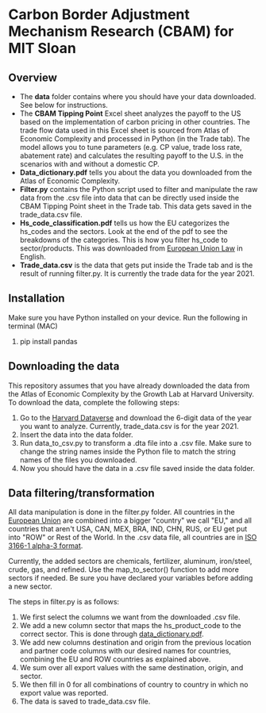 # Carbon Border Adjustment Mechanism Research (CBAM) for MIT Sloan

## Overview
- The **data** folder contains where you should have your data downloaded. See below for instructions.
- The **CBAM Tipping Point** Excel sheet analyzes the payoff to the US based on the implementation of carbon pricing in other countries. The trade flow data used in this Excel sheet is sourced from Atlas of Economic Complexity and processed in Python (in the Trade tab). The model allows you to tune parameters (e.g. CP value, trade loss rate, abatement rate) and calculates the resulting payoff to the U.S. in the scenarios with and without a domestic CP.
- **Data_dictionary.pdf** tells you about the data you downloaded from the Atlas of Economic Complexity.
- **Filter.py** contains the Python script used to filter and manipulate the raw data from the .csv file into data that can be directly used inside the CBAM Tipping Point sheet in the Trade tab. This data gets saved in the trade_data.csv file.
- **Hs_code_classification.pdf** tells us how the EU categorizes the hs_codes and the sectors. Look at the end of the pdf to see the breakdowns of the categories. This is how you filter hs_code to sector/products. This was downloaded from [European Union Law](https://eur-lex.europa.eu/legal-content/EN/TXT/?uri=CELEX%3A32023R0956) in English.
- **Trade_data.csv** is the data that gets put inside the Trade tab and is the result of running filter.py. It is currently the trade data for the year 2021.

## Installation

Make sure you have Python installed on your device. Run the following in terminal (MAC)

1) pip install pandas

## Downloading the data

This repository assumes that you have already downloaded the data from the Atlas of Economic Complexity by the Growth Lab at Harvard University. To download the data, complete the following steps:

1) Go to the [Harvard Dataverse](https://dataverse.harvard.edu/dataset.xhtml?persistentId=doi:10.7910/DVN/T4CHWJ) and download the 6-digit data of the year you want to analyze. Currently, trade_data.csv is for the year 2021.
2) Insert the data into the data folder.
3) Run data_to_csv.py to transform a .dta file into a .csv file. Make sure to change the string names inside the Python file to match the string names of the files you downloaded.
4) Now you should have the data in a .csv file saved inside the data folder.

## Data filtering/transformation

All data manipulation is done in the filter.py folder. All countries in the [European Union](https://en.wikipedia.org/wiki/European_Union) are combined into a bigger "country" we call "EU," and all countries that aren't USA, CAN, MEX, BRA, IND, CHN, RUS, or EU get put into "ROW" or Rest of the World. In the .csv data file, all countries are in [ISO 3166-1 alpha-3 format](https://en.wikipedia.org/wiki/ISO_3166-1_alpha-3).

Currently, the added sectors are chemicals, fertilizer, aluminum, iron/steel, crude, gas, and refined. Use the map_to_sector() function to add more sectors if needed. Be sure you have declared your variables before adding a new sector.

The steps in filter.py is as follows:
1) We first select the columns we want from the downloaded .csv file.
2) We add a new column sector that maps the hs_product_code to the correct sector. This is done through [data_dictionary.pdf](https://eur-lex.europa.eu/legal-content/EN/TXT/?uri=CELEX%3A32023R0956).
3) We add new columns destination and origin from the previous location and partner code columns with our desired names for countries, combining the EU and ROW countries as explained above.
4) We sum over all export values with the same destination, origin, and sector.
5) We then fill in 0 for all combinations of country to country in which no export value was reported.
6) The data is saved to trade_data.csv file.
